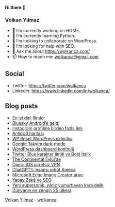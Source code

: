 #### Hi there 👋

### Volkan Yılmaz

- 🔭 I’m currently working on HOME.
- 🌱 I’m currently learning Python.
- 👯 I’m looking to collaborate on WordPress.
- 🤔 I’m looking for help with SEO.
- 💬 Ask me about https://wolkanca.com/
- 📫 How to reach me: wolkanca@gmail.com

## Social
- Twitter: https://twitter.com/wolkanca
- Linkedin: https://www.linkedin.com/in/wolkanca/



## Blog posts
<!-- BLOG-POST-LIST:START -->
- [En iyi dinî filmler](https://wolkanca.com/en-iyi-dini-filmler/)
- [Bluesky Android’e geldi](https://wolkanca.com/bluesky-androide-geldi/)
- [Instagram profiline birden fazla link](https://wolkanca.com/instagram-profiline-birden-fazla-link/)
- [Antipod haritası](https://wolkanca.com/antipod-haritasi/)
- [WP Reset WordPress eklentisi](https://wolkanca.com/wp-reset-wordpress-eklentisi/)
- [Google Takvim dark-mode](https://wolkanca.com/google-takvim-dark-mode/)
- [WordPress dashboard kontrolü](https://wolkanca.com/wordpress-dashboard-kontrolu/)
- [Twitter Blue karakter limiti ve Bold İtalik](https://wolkanca.com/twitter-blue-karakter-limiti-ve-bold-italik/)
- [The Continental Eylül’de](https://wolkanca.com/the-continental-eylulde/)
- [Opera iOS ücretsiz VPN](https://wolkanca.com/opera-ios-ucretsiz-vpn/)
- [ChatGPT’li insansı robot Ameca](https://wolkanca.com/chatgptli-insansi-robot-ameca/)
- [Microsoft Edge Image Creator aracı](https://wolkanca.com/microsoft-edge-image-creator-araci/)
- [Yapay Zekâ ve SEO](https://wolkanca.com/yapay-zeka-ve-seo/)
- [Yeni süpersonik, yıldız yumurtlayan kara delik](https://wolkanca.com/yeni-supersonik-yildiz-yumurtlayan-kara-delik/)
- [Dünyanın en zengin 25 ülkesi](https://wolkanca.com/dunyanin-en-zengin-25-ulkesi/)
<!-- BLOG-POST-LIST:END -->


[Volkan Yılmaz](https://volkanyilmaz.com.tr/) - [wolkanca](https://wolkanca.com/)
